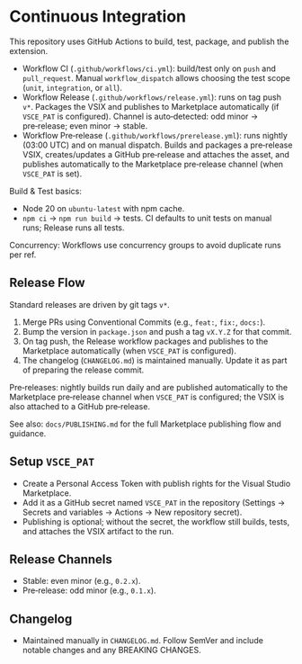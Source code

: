 # Continuous Integration

This repository uses GitHub Actions to build, test, package, and publish the extension.

- Workflow CI (`.github/workflows/ci.yml`): build/test only on `push` and `pull_request`. Manual `workflow_dispatch` allows choosing the test scope (`unit`, `integration`, or `all`).
- Workflow Release (`.github/workflows/release.yml`): runs on tag push `v*`. Packages the VSIX and publishes to Marketplace automatically (if `VSCE_PAT` is configured). Channel is auto‑detected: odd minor → pre‑release; even minor → stable.
- Workflow Pre‑release (`.github/workflows/prerelease.yml`): runs nightly (03:00 UTC) and on manual dispatch. Builds and packages a pre‑release VSIX, creates/updates a GitHub pre‑release and attaches the asset, and publishes automatically to the Marketplace pre‑release channel (when `VSCE_PAT` is set).

Build & Test basics:

- Node 20 on `ubuntu-latest` with npm cache.
- `npm ci` → `npm run build` → tests. CI defaults to unit tests on manual runs; Release runs all tests.

Concurrency: Workflows use concurrency groups to avoid duplicate runs per ref.

## Release Flow

Standard releases are driven by git tags `v*`.

1. Merge PRs using Conventional Commits (e.g., `feat:`, `fix:`, `docs:`).
2. Bump the version in `package.json` and push a tag `vX.Y.Z` for that commit.
3. On tag push, the Release workflow packages and publishes to the Marketplace automatically (when `VSCE_PAT` is configured).
4. The changelog (`CHANGELOG.md`) is maintained manually. Update it as part of preparing the release commit.

Pre‑releases: nightly builds run daily and are published automatically to the Marketplace pre‑release channel when `VSCE_PAT` is configured; the VSIX is also attached to a GitHub pre‑release.

See also: `docs/PUBLISHING.md` for the full Marketplace publishing flow and guidance.

## Setup `VSCE_PAT`

- Create a Personal Access Token with publish rights for the Visual Studio Marketplace.
- Add it as a GitHub secret named `VSCE_PAT` in the repository (Settings → Secrets and variables → Actions → New repository secret).
- Publishing is optional; without the secret, the workflow still builds, tests, and attaches the VSIX artifact to the run.

## Release Channels

- Stable: even minor (e.g., `0.2.x`).
- Pre‑release: odd minor (e.g., `0.1.x`).

## Changelog

- Maintained manually in `CHANGELOG.md`. Follow SemVer and include notable changes and any BREAKING CHANGES.
